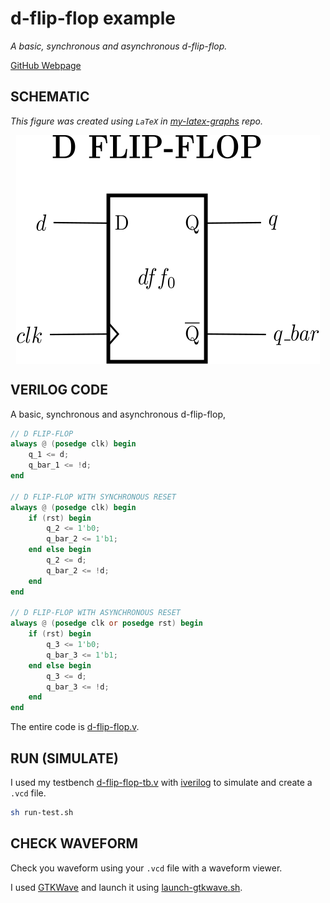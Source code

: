 # d-flip-flop example

_A basic, synchronous and asynchronous d-flip-flop._

[GitHub Webpage](https://jeffdecola.github.io/my-systemverilog-examples/)

## SCHEMATIC

_This figure was created using `LaTeX` in
[my-latex-graphs](https://github.com/JeffDeCola/my-latex-graphs/tree/master/mathematics/applied/electrical-engineering/logic/d-flip-flop)
repo._

<p align="center">
    <img src="svgs/d-flip-flop.svg"
    align="middle"
</p>

## VERILOG CODE

A basic, synchronous and asynchronous d-flip-flop,

```verilog
// D FLIP-FLOP
always @ (posedge clk) begin
    q_1 <= d;
    q_bar_1 <= !d;
end

// D FLIP-FLOP WITH SYNCHRONOUS RESET
always @ (posedge clk) begin
    if (rst) begin
        q_2 <= 1'b0;
        q_bar_2 <= 1'b1;
    end else begin
        q_2 <= d;
        q_bar_2 <= !d;
    end
end

// D FLIP-FLOP WITH ASYNCHRONOUS RESET
always @ (posedge clk or posedge rst) begin
    if (rst) begin
        q_3 <= 1'b0;
        q_bar_3 <= 1'b1;
    end else begin
        q_3 <= d;
        q_bar_3 <= !d;
    end
end
```

The entire code is
[d-flip-flop.v](d-flip-flop.v).

## RUN (SIMULATE)

I used my testbench
[d-flip-flop-tb.v](d-flip-flop-tb.v) with
[iverilog](https://github.com/JeffDeCola/my-cheat-sheets/tree/master/hardware/tools/simulation/iverilog-cheat-sheet)
to simulate and create a `.vcd` file.

```bash
sh run-test.sh
```

## CHECK WAVEFORM

Check you waveform using your `.vcd` file with a waveform viewer.

I used [GTKWave](https://github.com/JeffDeCola/my-cheat-sheets/tree/master/hardware/tools/simulation/gtkwave-cheat-sheet)
and launch it using
[launch-gtkwave.sh](launch-gtkwave.sh).
